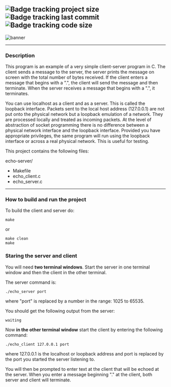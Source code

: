 ![Badge tracking project size](https://img.shields.io/github/repo-size/Preffet/C-simple-echo-server?color=%2317bb9d)![Badge tracking last commit](https://img.shields.io/github/last-commit/Preffet/C-simple-echo-server?color=%2317bb53)![Badge tracking code size](https://img.shields.io/github/languages/code-size/Preffet/C-simple-echo-server?color=%234CBB17)
-----------------------------------------------------------------------------

![banner](https://user-images.githubusercontent.com/84241003/161335385-528ac047-0959-4657-9bb9-64a8800e6d53.png)

-----------------------------------------------------------------------------
### Description

This program is an example of a very simple client-server program in C. The client sends a message to the server, the server prints the message on screen with the total number of bytes received. If the client enters a message that begins with a ".", the client will send the message and then terminate. When the server receives a message that begins with a ".", it terminates.

You can use localhost as a client and as a server. This is called the loopback interface. Packets sent to the local host address (127.0.0.1) are not put onto the physical network but a loopback emulation of a network. They are processed locally and treated as incoming packets. At the level of abstraction of socket programming there is no difference between a physical network interface and the loopback interface. Provided you have appropriate privileges, the same program will run using the loopback interface or across a real physical network. This is useful for testing.

This project contains the following files:   
   
echo-server/
- Makefile
- echo_client.c
- echo_server.c

-----------------------------------------------------------------------------
### How to build and run the project

To build the client and server do:

```
make
```
or
```
make clean 
make
```
    
### Staring the server and client

You will need **two terminal windows**. Start the server in one terminal window and then the client in the other terminal.

The server command is:

```
./echo_server port
```
where "port" is replaced by a number in the range: 1025 to 65535.

You should get the following output from the server:
```
waiting
```
Now **in the other terminal window** start the client by entering the following command:
```
./echo_client 127.0.0.1 port
```
where 127.0.0.1 is the localhost or loopback address and port is replaced by the port you started the server listening to. 

You will then be prompted to enter text at the client that will be echoed at the server. When you enter a message beginning "." at the client, both server and client will terminate.
